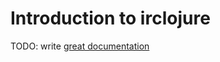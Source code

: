 # Introduction to irclojure

TODO: write [great documentation](http://jacobian.org/writing/what-to-write/)
